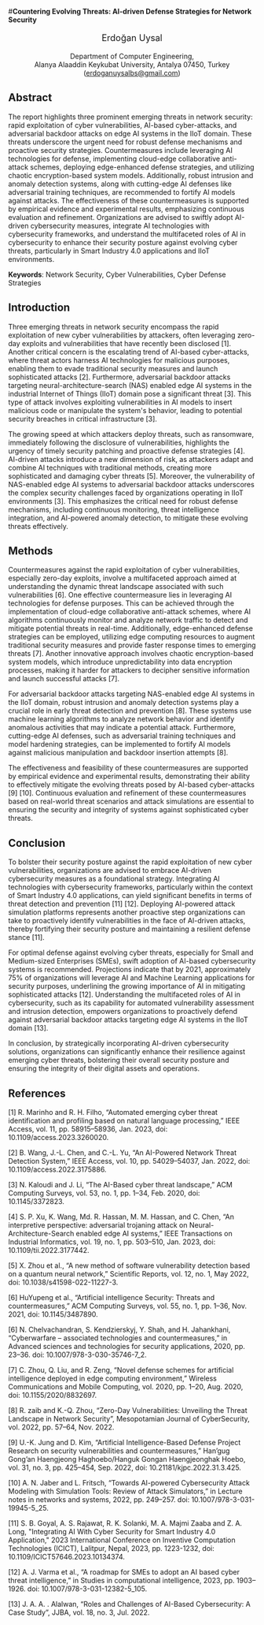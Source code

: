 #**Countering Evolving Threats: AI-driven Defense Strategies for Network Security**

<p style="text-align:center; font-size: 18px">Erdoğan Uysal</p>
<p style="text-align:center;">Department of Computer Engineering, <br> Alanya Alaaddin Keykubat University, Antalya 07450, Turkey (<a href="mailto:erdoganuysalbs@gmail.com">erdoganuysalbs@gmail.com</a>)</p>


## **Abstract**

The report highlights three prominent emerging threats in network security: rapid exploitation of cyber vulnerabilities, AI-based cyber-attacks, and adversarial backdoor attacks on edge AI systems in the IIoT domain. These threats underscore the urgent need for robust defense mechanisms and proactive security strategies. Countermeasures include leveraging AI technologies for defense, implementing cloud-edge collaborative anti-attack schemes, deploying edge-enhanced defense strategies, and utilizing chaotic encryption-based system models. Additionally, robust intrusion and anomaly detection systems, along with cutting-edge AI defenses like adversarial training techniques, are recommended to fortify AI models against attacks. The effectiveness of these countermeasures is supported by empirical evidence and experimental results, emphasizing continuous evaluation and refinement. Organizations are advised to swiftly adopt AI-driven cybersecurity measures, integrate AI technologies with cybersecurity frameworks, and understand the multifaceted roles of AI in cybersecurity to enhance their security posture against evolving cyber threats, particularly in Smart Industry 4.0 applications and IIoT environments.

**Keywords**: Network Security, Cyber Vulnerabilities, Cyber Defense Strategies

## **Introduction**

Three emerging threats in network security encompass the rapid exploitation of new cyber vulnerabilities by attackers, often leveraging zero-day exploits and vulnerabilities that have recently been disclosed \[1\]. Another critical concern is the escalating trend of AI-based cyber-attacks, where threat actors harness AI technologies for malicious purposes, enabling them to evade traditional security measures and launch sophisticated attacks \[2\]. Furthermore, adversarial backdoor attacks targeting neural-architecture-search (NAS) enabled edge AI systems in the industrial Internet of Things (IIoT) domain pose a significant threat \[3\]. This type of attack involves exploiting vulnerabilities in AI models to insert malicious code or manipulate the system's behavior, leading to potential security breaches in critical infrastructure \[3\].

The growing speed at which attackers deploy threats, such as ransomware, immediately following the disclosure of vulnerabilities, highlights the urgency of timely security patching and proactive defense strategies \[4\]. AI-driven attacks introduce a new dimension of risk, as attackers adapt and combine AI techniques with traditional methods, creating more sophisticated and damaging cyber threats \[5\]. Moreover, the vulnerability of NAS-enabled edge AI systems to adversarial backdoor attacks underscores the complex security challenges faced by organizations operating in IIoT environments \[3\]. This emphasizes the critical need for robust defense mechanisms, including continuous monitoring, threat intelligence integration, and AI-powered anomaly detection, to mitigate these evolving threats effectively.

## **Methods**

Countermeasures against the rapid exploitation of cyber vulnerabilities, especially zero-day exploits, involve a multifaceted approach aimed at understanding the dynamic threat landscape associated with such vulnerabilities \[6\]. One effective countermeasure lies in leveraging AI technologies for defense purposes. This can be achieved through the implementation of cloud-edge collaborative anti-attack schemes, where AI algorithms continuously monitor and analyze network traffic to detect and mitigate potential threats in real-time. Additionally, edge-enhanced defense strategies can be employed, utilizing edge computing resources to augment traditional security measures and provide faster response times to emerging threats \[7\]. Another innovative approach involves chaotic encryption-based system models, which introduce unpredictability into data encryption processes, making it harder for attackers to decipher sensitive information and launch successful attacks \[7\].

For adversarial backdoor attacks targeting NAS-enabled edge AI systems in the IIoT domain, robust intrusion and anomaly detection systems play a crucial role in early threat detection and prevention \[8\]. These systems use machine learning algorithms to analyze network behavior and identify anomalous activities that may indicate a potential attack. Furthermore, cutting-edge AI defenses, such as adversarial training techniques and model hardening strategies, can be implemented to fortify AI models against malicious manipulation and backdoor insertion attempts \[8\].

The effectiveness and feasibility of these countermeasures are supported by empirical evidence and experimental results, demonstrating their ability to effectively mitigate the evolving threats posed by AI-based cyber-attacks \[9\] \[10\]. Continuous evaluation and refinement of these countermeasures based on real-world threat scenarios and attack simulations are essential to ensuring the security and integrity of systems against sophisticated cyber threats.

## **Conclusion**

To bolster their security posture against the rapid exploitation of new cyber vulnerabilities, organizations are advised to embrace AI-driven cybersecurity measures as a foundational strategy. Integrating AI technologies with cybersecurity frameworks, particularly within the context of Smart Industry 4.0 applications, can yield significant benefits in terms of threat detection and prevention \[11\] \[12\]. Deploying AI-powered attack simulation platforms represents another proactive step organizations can take to proactively identify vulnerabilities in the face of AI-driven attacks, thereby fortifying their security posture and maintaining a resilient defense stance \[11\].

For optimal defense against evolving cyber threats, especially for Small and Medium-sized Enterprises (SMEs), swift adoption of AI-based cybersecurity systems is recommended. Projections indicate that by 2021, approximately 75% of organizations will leverage AI and Machine Learning applications for security purposes, underlining the growing importance of AI in mitigating sophisticated attacks \[12\]. Understanding the multifaceted roles of AI in cybersecurity, such as its capability for automated vulnerability assessment and intrusion detection, empowers organizations to proactively defend against adversarial backdoor attacks targeting edge AI systems in the IIoT domain \[13\].

In conclusion, by strategically incorporating AI-driven cybersecurity solutions, organizations can significantly enhance their resilience against emerging cyber threats, bolstering their overall security posture and ensuring the integrity of their digital assets and operations.

## **References**

\[1\] R. Marinho and R. H. Filho, “Automated emerging cyber threat identification and profiling based on natural language processing,” IEEE Access, vol. 11, pp. 58915–58936, Jan. 2023, doi: 10.1109/access.2023.3260020.

\[2\] B. Wang, J.-L. Chen, and C.-L. Yu, “An AI-Powered Network Threat Detection System,” IEEE Access, vol. 10, pp. 54029–54037, Jan. 2022, doi: 10.1109/access.2022.3175886.

\[3\] N. Kaloudi and J. Li, “The AI-Based cyber threat landscape,” ACM Computing Surveys, vol. 53, no. 1, pp. 1–34, Feb. 2020, doi: 10.1145/3372823.

\[4\] S. P. Xu, K. Wang, Md. R. Hassan, M. M. Hassan, and C. Chen, “An interpretive perspective: adversarial trojaning attack on Neural-Architecture-Search enabled edge AI systems,” IEEE Transactions on Industrial Informatics, vol. 19, no. 1, pp. 503–510, Jan. 2023, doi: 10.1109/tii.2022.3177442.

\[5\] X. Zhou et al., “A new method of software vulnerability detection based on a quantum neural network,” Scientific Reports, vol. 12, no. 1, May 2022, doi: 10.1038/s41598-022-11227-3.

\[6\] HuYupeng et al., “Artificial intelligence Security: Threats and countermeasures,” ACM Computing Surveys, vol. 55, no. 1, pp. 1–36, Nov. 2021, doi: 10.1145/3487890.

\[6\] N. Chelvachandran, S. Kendzierskyj, Y. Shah, and H. Jahankhani, “Cyberwarfare – associated technologies and countermeasures,” in Advanced sciences and technologies for security applications, 2020, pp. 23–36. doi: 10.1007/978-3-030-35746-7_2.

\[7\] C. Zhou, Q. Liu, and R. Zeng, “Novel defense schemes for artificial intelligence deployed in edge computing environment,” Wireless Communications and Mobile Computing, vol. 2020, pp. 1–20, Aug. 2020, doi: 10.1155/2020/8832697.

\[8\] R. zaib and K.-Q. Zhou, “Zero-Day Vulnerabilities: Unveiling the Threat Landscape in Network Security”, Mesopotamian Journal of CyberSecurity, vol. 2022, pp. 57–64, Nov. 2022.

\[9\] U.-K. Jung and D. Kim, “Artificial Intelligence-Based Defense Project Research on security vulnerabilities and countermeasures,” Han’gug Gong’an Haengjeong Haghoebo/Hanguk Gongan Haengjeonghak Hoebo, vol. 31, no. 3, pp. 425–454, Sep. 2022, doi: 10.21181/kjpc.2022.31.3.425.

\[10\] A. N. Jaber and L. Fritsch, “Towards AI-powered Cybersecurity Attack Modeling with Simulation Tools: Review of Attack Simulators,” in Lecture notes in networks and systems, 2022, pp. 249–257. doi: 10.1007/978-3-031-19945-5_25.

\[11\] S. B. Goyal, A. S. Rajawat, R. K. Solanki, M. A. Majmi Zaaba and Z. A. Long, "Integrating AI With Cyber Security for Smart Industry 4.0 Application," 2023 International Conference on Inventive Computation Technologies (ICICT), Lalitpur, Nepal, 2023, pp. 1223-1232, doi: 10.1109/ICICT57646.2023.10134374.

\[12\] A. J. Varma et al., “A roadmap for SMEs to adopt an AI based cyber threat intelligence,” in Studies in computational intelligence, 2023, pp. 1903–1926. doi: 10.1007/978-3-031-12382-5_105.

\[13\] J. A. A. . Alalwan, “Roles and Challenges of AI-Based Cybersecurity: A Case Study”, JJBA, vol. 18, no. 3, Jul. 2022.